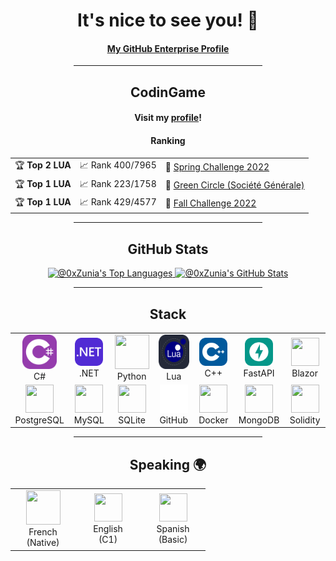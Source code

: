 <div align="center">
  <!-- Greeting -->
  <h1>It's nice to see you! 👋</h1>

  <!-- GitHub Enterprise Profile -->
  <h4><a href="https://github.com/reyan-symphonics">My GitHub Enterprise Profile</a></h4>

  <hr width="60%"/>

  <!-- CodinGame -->
  <h2>CodinGame</h2>
  <h4>Visit my <a href="https://www.codingame.com/profile/7838f621919df50d987ba5c878885e8e4547384">profile</a>!</h4>

  <h4>Ranking</h4>
  <table align="center">
    <tr>
      <td>🏆 <strong>Top 2 LUA</strong></td>
      <td>📈 Rank 400/7965</td>
      <td>🌱 <a href="https://www.codingame.com/contests/spring-challenge-2022">Spring Challenge 2022</a></td>
    </tr>
    <tr>
      <td>🏆 <strong>Top 1 LUA</strong></td>
      <td>📈 Rank 223/1758</td>
      <td>🏦 <a href="https://www.codingame.com/contests/green-circle">Green Circle (Société Générale)</a></td>
    </tr>
    <tr>
      <td>🏆 <strong>Top 1 LUA</strong></td>
      <td>📈 Rank 429/4577</td>
      <td>🍂 <a href="https://www.codingame.com/contests/fall-challenge-2022">Fall Challenge 2022</a></td>
    </tr>
  </table>

  <hr width="60%"/>

  <!-- GitHub Stats -->
  <h2>GitHub Stats</h2>
  <p>
    <a href="https://github.com/warm-h2?tab=stars">
      <img src="https://github-readme-stats.vercel.app/api/top-langs/?username=0xZunia&theme=gotham&layout=compact&hide_border=true" alt="@0xZunia's Top Languages" height="180"/>
    </a>
    <a href="https://github.com/hcrypto7?tab=repositories">
      <img src="https://github-readme-stats-one-bice.vercel.app/api?username=0xZunia&theme=gotham&show_icons=true&count_private=true&hide_border=true" height="180" alt="@0xZunia's GitHub Stats"/>
    </a>
  </p>

  <hr width="60%"/>

  <!-- Tech Stack -->
  <h2>Stack</h2>
  <table align="center">
    <tr>
      <td align="center" width="90"><img src="https://github.com/tandpfun/skill-icons/blob/main/icons/CS.svg" width="55" height="55" /><br/>C#</td>
      <td align="center" width="90"><img src="https://github.com/tandpfun/skill-icons/blob/main/icons/DotNet.svg" width="45" height="45" /><br/>.NET</td>
      <td align="center" width="90"><img src="https://techstack-generator.vercel.app/python-icon.svg" width="55" height="55" /><br/>Python</td>
      <td align="center" width="90"><img src="https://github.com/tandpfun/skill-icons/raw/main/icons/Lua-Dark.svg" width="55" height="55" /><br/>Lua</td>
      <td align="center" width="90"><img src="https://github.com/tandpfun/skill-icons/raw/main/icons/CPP.svg" width="45" height="45" /><br/>C++</td>
      <td align="center" width="90"><img src="https://github.com/tandpfun/skill-icons/blob/main/icons/FastAPI.svg" width="45" height="45" /><br/>FastAPI</td>
      <td align="center" width="90"><img src="https://www.svgrepo.com/show/330066/blazor.svg" width="45" height="45" /><br/>Blazor</td>
    </tr>
    <tr>
      <td align="center" width="90"><img src="https://skillicons.dev/icons?i=postgres" width="45" height="45" /><br/>PostgreSQL</td>
      <td align="center" width="90"><img src="https://skillicons.dev/icons?i=mysql" width="45" height="45" /><br/>MySQL</td>
      <td align="center" width="90"><img src="https://skillicons.dev/icons?i=sqlite" width="45" height="45" /><br/>SQLite</td>
      <td align="center" width="90"><img src="https://raw.githubusercontent.com/HighAmbition211/HighAmbition211/auxiliary/tools/Github.svg" width="45" height="45" /><br/>GitHub</td>
      <td align="center" width="90"><img src="https://raw.githubusercontent.com/HighAmbition211/HighAmbition211/auxiliary/tools/docker.svg" width="45" height="45" /><br/>Docker</td>
      <td align="center" width="90"><img src="https://skillicons.dev/icons?i=mongodb" width="45" height="45" /><br/>MongoDB</td>
      <td align="center" width="90"><img src="https://skillicons.dev/icons?i=solidity" width="45" height="45" /><br/>Solidity</td>
    </tr>
  </table>

  <hr width="60%"/>

  <!-- Languages -->
  <h2>Speaking 🌍</h2>
  <table align="center">
    <tr>
      <td align="center" width="90">
        <img src="https://flagicons.lipis.dev/flags/4x3/fr.svg" width="55" height="55" />
        <br/>French<br/>(Native)
      </td>
      <td align="center" width="90">
        <img src="https://flagicons.lipis.dev/flags/4x3/us.svg" width="45" height="45" />
        <br/>English<br/>(C1)
      </td>
      <td align="center" width="90">
        <img src="https://flagicons.lipis.dev/flags/4x3/es.svg" width="45" height="45" />
        <br/>Spanish<br/>(Basic)
      </td>
    </tr>
  </table>
</div>
